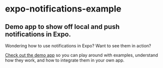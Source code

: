 # expo-notifications-example
Demo app to show off local and push notifications in Expo.
---
Wondering how to use notifications in Expo? Want to see them in action?

[Check out the demo app](https://expo.io/@samee/expo-notifications) so you can play around with examples,
understand how they work, and how to integrate them in your own app.
